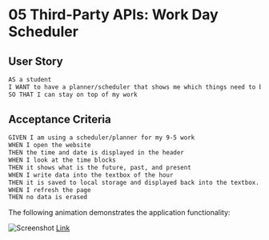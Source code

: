 # 05 Third-Party APIs: Work Day Scheduler

## User Story

```md
AS a student
I WANT to have a planner/scheduler that shows me which things need to be done and at what time
SO THAT I can stay on top of my work
```

## Acceptance Criteria

```md
GIVEN I am using a scheduler/planner for my 9-5 work
WHEN I open the website
THEN the time and date is displayed in the header
WHEN I look at the time blocks
THEN it shows what is the future, past, and present
WHEN I write data into the textbox of the hour
THEN it is saved to local storage and displayed back into the textbox.
WHEN I refresh the page
THEN no data is erased
```

The following animation demonstrates the application functionality:

![Screenshot]()
[Link]()
